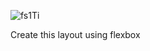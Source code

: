 ![fs1Ti](https://github.com/TheCodeRail/Assignments-Class-Code/assets/101265586/fae20747-aac7-4526-80ff-3555ac59140f)



Create this layout using flexbox
